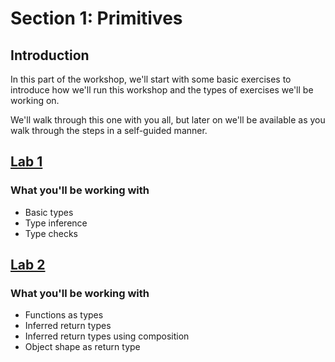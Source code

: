 # Section 1: Primitives

## Introduction

In this part of the workshop, we'll start with some basic exercises to introduce how we'll run this workshop
and the types of exercises we'll be working on.

We'll walk through this one with you all, but later on we'll be available as you walk through the steps in a self-guided manner.


## [Lab 1](lab1)

### What you'll be working with
- Basic types
- Type inference
- Type checks

## [Lab 2](lab2)

### What you'll be working with
- Functions as types
- Inferred return types
- Inferred return types using composition
- Object shape as return type
